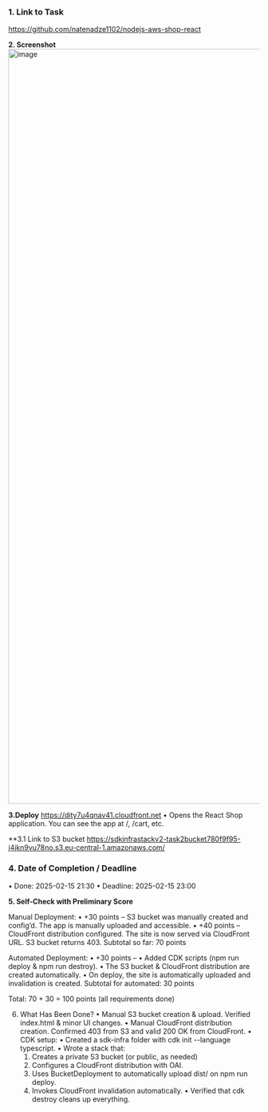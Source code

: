 ### 1. Link to Task

https://github.com/natenadze1102/nodejs-aws-shop-react

**2. Screenshot**
<img width="1512" alt="image" src="https://github.com/user-attachments/assets/11c3a0c5-bd28-4ea7-86dc-46a32a14806b" />

**3.Deploy**
https://dity7u4qnav41.cloudfront.net
• Opens the React Shop application. You can see the app at /, /cart, etc.

\*\*3.1 Link to S3 bucket
https://sdkinfrastackv2-task2bucket780f9f95-j4jkn9vu78no.s3.eu-central-1.amazonaws.com/

### 4. Date of Completion / Deadline

• Done: 2025-02-15 21:30
• Deadline: 2025-02-15 23:00

**5. Self-Check with Preliminary Score**

Manual Deployment:
• +30 points – S3 bucket was manually created and config’d. The app is manually uploaded and accessible.
• +40 points – CloudFront distribution configured. The site is now served via CloudFront URL. S3 bucket returns 403.
Subtotal so far: 70 points

Automated Deployment:
• +30 points –
• Added CDK scripts (npm run deploy & npm run destroy).
• The S3 bucket & CloudFront distribution are created automatically.
• On deploy, the site is automatically uploaded and invalidation is created.
Subtotal for automated: 30 points

Total: 70 + 30 = 100 points (all requirements done)

6. What Has Been Done?
   • Manual S3 bucket creation & upload. Verified index.html & minor UI changes.
   • Manual CloudFront distribution creation. Confirmed 403 from S3 and valid 200 OK from CloudFront.
   • CDK setup:
   • Created a sdk-infra folder with cdk init --language typescript.
   • Wrote a stack that:
   1. Creates a private S3 bucket (or public, as needed)
   2. Configures a CloudFront distribution with OAI.
   3. Uses BucketDeployment to automatically upload dist/ on npm run deploy.
   4. Invokes CloudFront invalidation automatically.
      • Verified that cdk destroy cleans up everything.
